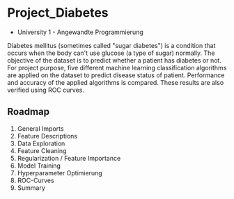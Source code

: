 # Project_Diabetes
  - University 1 - Angewandte Programmierung

Diabetes mellitus (sometimes called "sugar diabetes") is a condition that occurs when the body can't use glucose (a type of sugar) normally. The objective of the dataset is to predict whether a patient has diabetes or not. For project purpose, five different machine learning classification algorithms are applied on the dataset to predict disease status of patient. Performance and accuracy of the applied algorithms is compared. These results are also verified using ROC curves.

## Roadmap

1. General Imports
2. Feature Descriptions
3. Data Exploration
4. Feature Cleaning
5. Regularization / Feature Importance
6. Model Training
7. Hyperparameter Optimierung
8. ROC-Curves
9. Summary


